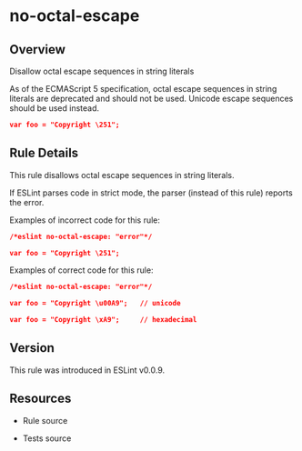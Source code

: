

# no-octal-escape
## Overview

Disallow octal escape sequences in string literals

As of the ECMAScript 5 specification, octal escape sequences in string literals are deprecated and should not be used. Unicode escape sequences should be used instead.


```json
var foo = "Copyright \251";
```

## Rule Details

This rule disallows octal escape sequences in string literals.

If ESLint parses code in strict mode, the parser (instead of this rule) reports the error.

Examples of incorrect code for this rule:


```json
/*eslint no-octal-escape: "error"*/

var foo = "Copyright \251";
```

Examples of correct code for this rule:


```json
/*eslint no-octal-escape: "error"*/

var foo = "Copyright \u00A9";   // unicode

var foo = "Copyright \xA9";     // hexadecimal
```


## Version

This rule was introduced in ESLint v0.0.9.

## Resources


- Rule source 

- Tests source 

